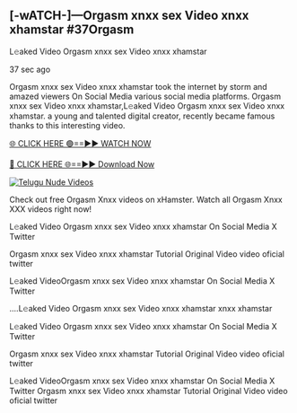 ## [-wATCH-]—Orgasm xnxx sex Video xnxx xhamstar #37Orgasm

L𝚎aked Video Orgasm xnxx sex Video xnxx xhamstar

37 sec ago 

Orgasm xnxx sex Video xnxx xhamstar took the internet by storm and amazed viewers On Social Media various social media platforms. Orgasm xnxx sex Video xnxx xhamstar,L𝚎aked Video Orgasm xnxx sex Video xnxx xhamstar. a young and talented digital creator, recently became famous thanks to this interesting video.

[🌐 CLICK HERE 🟢==►► WATCH NOW](https://russelviperOrgasm.blogspot.com/p/valo-video.html)

[🔴 CLICK HERE 🌐==►► Download Now](https://russelviperOrgasm.blogspot.com/p/valo-video.html)

[![Telugu Nude Videos](https://i.imgur.com/dJHk4Zq.gif)](https://russelviperOrgasm.blogspot.com/p/valo-video.html)

Check out free Orgasm Xnxx videos on xHamster. Watch all Orgasm Xnxx XXX videos right now!

L𝚎aked Video Orgasm xnxx sex Video xnxx xhamstar On Social Media X Twitter

Orgasm xnxx sex Video xnxx xhamstar Tutorial Original Video video oficial twitter

L𝚎aked VideoOrgasm xnxx sex Video xnxx xhamstar On Social Media X Twitter

....L𝚎aked Video Orgasm xnxx sex Video xnxx xhamstar xnxx xhamstar

L𝚎aked Video Orgasm xnxx sex Video xnxx xhamstar On Social Media X Twitter

Orgasm xnxx sex Video xnxx xhamstar Tutorial Original Video video oficial twitter

L𝚎aked VideoOrgasm xnxx sex Video xnxx xhamstar On Social Media X Twitter
Orgasm xnxx sex Video xnxx xhamstar Tutorial Original Video video oficial twitter
